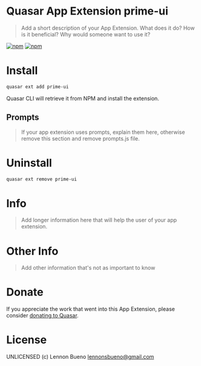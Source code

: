 # Quasar App Extension prime-ui

> Add a short description of your App Extension. What does it do? How is it beneficial? Why would someone want to use it?

[![npm](https://img.shields.io/npm/v/@lennonsbueno/quasar-app-extension-prime-ui.svg?label=quasar-app-extension-prime-ui)](https://www.npmjs.com/package/@lennonsbueno/quasar-app-extension-prime-ui)
[![npm](https://img.shields.io/npm/dt/@lennonsbueno/quasar-app-extension-prime-ui.svg)](https://www.npmjs.com/package/@lennonsbueno/quasar-app-extension-prime-ui)

# Install
```bash
quasar ext add prime-ui
```
Quasar CLI will retrieve it from NPM and install the extension.

## Prompts

> If your app extension uses prompts, explain them here, otherwise remove this section and remove prompts.js file.

# Uninstall
```bash
quasar ext remove prime-ui
```

# Info
> Add longer information here that will help the user of your app extension.

# Other Info
> Add other information that's not as important to know

# Donate
If you appreciate the work that went into this App Extension, please consider [donating to Quasar](https://donate.quasar.dev).

# License
UNLICENSED (c) Lennon Bueno <lennonsbueno@gmail.com>

